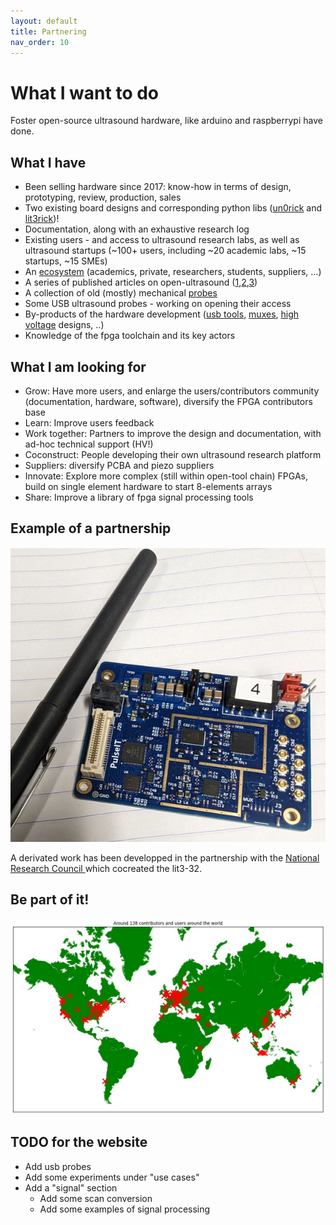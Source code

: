 ```yaml
---
layout: default
title: Partnering
nav_order: 10
---
```

# What I want to do 

Foster open-source ultrasound hardware, like arduino and raspberrypi have done.

## What I have

* Been selling hardware since 2017: know-how in terms of design, prototyping, review, production, sales  
* Two existing board designs and corresponding python libs ([un0rick](http://un0rick.cc/un0rick) and [lit3rick](http://un0rick.cc/lit3rick))!
* Documentation, along with an exhaustive research log
* Existing users - and access to ultrasound research labs, as well as ultrasound startups (~100+ users, including ~20 academic labs, ~15 startups, ~15 SMEs)
* An [ecosystem](https://join.slack.com/t/usdevkit/shared_invite/zt-2g501obl-z53YHyGOOMZjeCXuXzjZow) (academics, private, researchers, students, suppliers, ...)
* A series of published articles on open-ultrasound ([1](https://openhardware.metajnl.com/articles/10.5334/joh.2/),[2](https://www.researchgate.net/publication/338487313_Development_of_a_Portable_and_Inexpensive_Ultrasound_Imaging_Device_for_Use_in_the_Developing_World),[3](https://www.researchgate.net/publication/338491502_un0rick_open-source_fpga_board_for_single_element_ultrasound_imaging))
* A collection of old (mostly) mechanical [probes](https://github.com/kelu124/echomods/blob/master/include/probes/Readme.md)
* Some USB ultrasound probes - working on opening their access
* By-products of the hardware development ([usb tools](https://github.com/kelu124/ft600), [muxes](https://github.com/kelu124/max14866), [high voltage](https://github.com/kelu124/hvpppn) designs, ..)
* Knowledge of the fpga toolchain and its key actors  

## What I am looking for

* Grow: Have more users, and enlarge the users/contributors community (documentation, hardware, software), diversify the FPGA contributors base 
* Learn: Improve users feedback
* Work together: Partners to improve the design and documentation, with ad-hoc technical support (HV!)
* Coconstruct: People developing their own ultrasound research platform
* Suppliers: diversify PCBA and piezo suppliers
* Innovate: Explore more complex (still within open-tool chain) FPGAs, build on single element hardware to start 8-elements arrays
* Share: Improve a library of fpga signal processing tools

## Example of a partnership

![PulseIT](https://github.com/kelu124/lit3rick/blob/lit3-32/images/variants/image001.png?raw=true "What we've done")

A derivated work has been developped in the partnership with the [National Research Council ](https://nrc.canada.ca/en)which cocreated the lit3-32.

## Be part of it!

![](https://raw.githubusercontent.com/kelu124/echomods/master/include/community/map.jpg)

## TODO for the website

* Add usb probes
* Add some experiments under "use cases"
* Add a "signal" section
  * Add some scan conversion
  * Add some examples of signal processing
